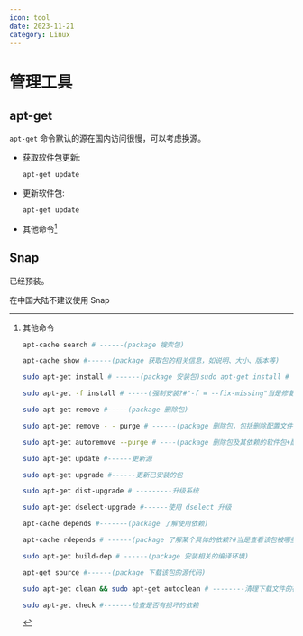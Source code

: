 ```yaml
---
icon: tool
date: 2023-11-21
category: Linux
---
```


# 管理工具

## apt-get

`apt-get` 命令默认的源在国内访问很慢，可以考虑换源。

- 获取软件包更新:

  ```bash
  apt-get update
  ```

- 更新软件包:

  ```bash
  apt-get update
  ```

- 其他命令[^order]

[^order]: 其他命令

    ```bash
    apt-cache search # ------(package 搜索包)

    apt-cache show #------(package 获取包的相关信息，如说明、大小、版本等)

    sudo apt-get install # ------(package 安装包)sudo apt-get install # -----(package - - reinstall 重新安装包)

    sudo apt-get -f install # -----(强制安装?#"-f = --fix-missing"当是修复安装吧...)

    sudo apt-get remove #-----(package 删除包)

    sudo apt-get remove - - purge # ------(package 删除包，包括删除配置文件等)

    sudo apt-get autoremove --purge # ----(package 删除包及其依赖的软件包+配置文件等(只对6.10有效，强烈推荐))

    sudo apt-get update #------更新源

    sudo apt-get upgrade #------更新已安装的包

    sudo apt-get dist-upgrade # ---------升级系统

    sudo apt-get dselect-upgrade #------使用 dselect 升级

    apt-cache depends #-------(package 了解使用依赖)

    apt-cache rdepends # ------(package 了解某个具体的依赖?#当是查看该包被哪些包依赖吧...)

    sudo apt-get build-dep # ------(package 安装相关的编译环境)

    apt-get source #------(package 下载该包的源代码)

    sudo apt-get clean && sudo apt-get autoclean # --------清理下载文件的存档 && 只清理过时的包

    sudo apt-get check #-------检查是否有损坏的依赖
    ```

## Snap

已经预装。

在中国大陆不建议使用 Snap
